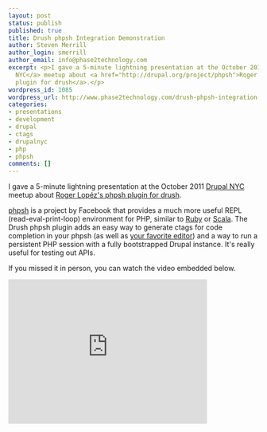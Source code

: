 ```yaml
---
layout: post
status: publish
published: true
title: Drush phpsh Integration Demonstration
author: Steven Merrill
author_login: smerrill
author_email: info@phase2technology.com
excerpt: <p>I gave a 5-minute lightning presentation at the October 2011 <a href="http://groups.drupal.org/nyc">Drupal
  NYC</a> meetup about <a href="http://drupal.org/project/phpsh">Roger Lop&eacute;z's phpsh
  plugin for drush</a>.</p>
wordpress_id: 1085
wordpress_url: http://www.phase2technology.com/drush-phpsh-integration-demonstration/
categories:
- presentations
- development
- drupal
- ctags
- drupalnyc
- php
- phpsh
comments: []
---
```

<p>I gave a 5-minute lightning presentation at the October 2011 <a href="http://groups.drupal.org/nyc">Drupal NYC</a> meetup about <a href="http://drupal.org/project/phpsh">Roger Lop&eacute;z's phpsh plugin for drush</a>.</p></p>
<p><a href="http://phpsh.org/">phpsh</a> is a project by Facebook that provides a much more useful REPL (read-eval-print-loop) environment for PHP, similar to <a href="http://ruby-lang.org/">Ruby</a> or <a href="http://www.scala-lang.org/">Scala</a>. The Drush phpsh plugin adds an easy way to generate ctags for code completion in your phpsh (as well as <a href="http://www.vim.org">your favorite editor</a>) and a way to run a persistent PHP session with a fully bootstrapped Drupal instance. It's really useful for testing out APIs.</p></p>
<p>If you missed it in person, you can watch the video embedded below.</p></p>
<p><iframe src="http://player.vimeo.com/video/31983526?title=0&byline=0&portrait=0" width="400" height="290" frameborder="0" webkitAllowFullScreen allowFullScreen></iframe></p></p>

